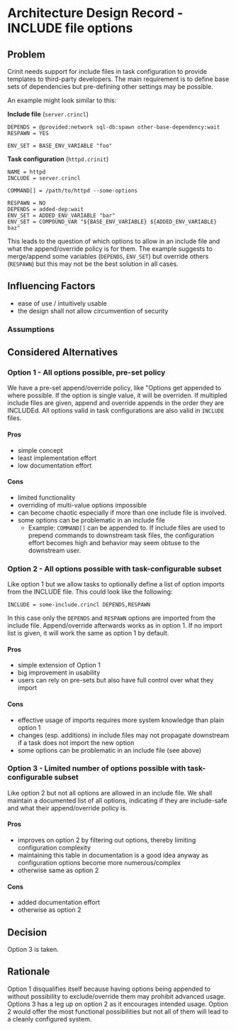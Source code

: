 # Architecture Design Record - INCLUDE file options

## Problem

Crinit needs support for include files in task configuration to provide templates to third-party developers. The main
requirement is to define base sets of dependencies but pre-defining other settings may be possible.

An example might look similar to this:

**Include file** (`server.crincl`)
```
DEPENDS = @provided:network sql-db:spawn other-base-dependency:wait
RESPAWN = YES

ENV_SET = BASE_ENV_VARIABLE "foo"
```

**Task configuration** (`httpd.crinit`)
```
NAME = httpd
INCLUDE = server.crincl

COMMAND[] = /path/to/httpd --some-options

RESPAWN = NO
DEPENDS = added-dep:wait
ENV_SET = ADDED_ENV_VARIABLE "bar"
ENV_SET = COMPOUND_VAR "${BASE_ENV_VARIABLE} ${ADDED_ENV_VARIABLE} baz"
```

This leads to the question of which options to allow in an include file and what the append/override policy is for them.
The example suggests to merge/append some variables (`DEPENDS`, `ENV_SET`) but override others (`RESPAWN`) but this may
not be the best solution in all cases.

## Influencing Factors

* ease of use / intuitively usable
* the design shall not allow circumvention of security 

### Assumptions

## Considered Alternatives

### Option 1 - All options possible, pre-set policy

We have a pre-set append/override policy, like "Options get appended to where possible. If the option is single value,
it will be overriden. If multipled include files are given, append and override appends in the order they are INCLUDEd.
All options valid in task configurations are also valid in `INCLUDE` files.

#### Pros
* simple concept
* least implementation effort
* low documentation effort

#### Cons
* limited functionality
* overriding of multi-value options impossible
* can become chaotic especially if more than one include file is involved.
* some options can be problematic in an include file
    - Example: `COMMAND[]` can be appended to. If include files are used to prepend commands to downstream task files,
               the configuration effort becomes high and behavior may seem obtuse to the downstream user.

### Option 2 - All options possible with task-configurable subset

Like option 1 but we allow tasks to optionally define a list of option imports from the INCLUDE file. This could look
like the following:
```
INCLUDE = some-include.crincl DEPENDS,RESPAWN
```

In this case only  the `DEPENDS` and `RESPAWN` options are imported from the include file. Append/override afterwards
works as in option 1. If no import list is given, it will work the same as option 1 by default.

#### Pros
* simple extension of Option 1
* big improvement in usability
* users can rely on pre-sets but also have full control over what they import

#### Cons
* effective usage of imports requires more system knowledge than plain option 1
* changes (esp. additions) in include files may not propagate downstream if a task does not import the new option
* some options can be problematic in an include file (see above)

### Option 3 - Limited number of options possible with task-configurable subset

Like option 2 but not all options are allowed in an include file. We shall maintain a documented list of all options,
indicating if they are include-safe and what their append/override policy is.

#### Pros
* improves on option 2 by filtering out options, thereby limiting configuration complexity
* maintaining this table in documentation is a good idea anyway as configuration options become more numerous/complex
* otherwise same as option 2

#### Cons
* added documentation effort
* otherwise as option 2

## Decision

Option 3 is taken.

## Rationale

Option 1 disqualifies itself because having options being appended to without possibility to exclude/override them may
prohibit advanced usage. Options 3 has a leg up on option 2 as it encourages intended usage. Option 2 would offer the
most functional possibilities but not all of them will lead to a cleanly configured system.
